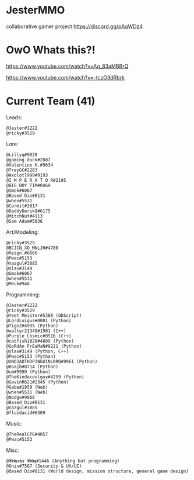 # JesterMMO
collaborative gamer project https://discord.gg/pAqWDz4

# OwO Whats this?!
https://www.youtube.com/watch?v=Aq_83aMBBrQ

https://www.youtube.com/watch?v=-tczO3dRbrk

# Current Team (41)
Leads: 

```
@Jester#1222
@ricky#3529
```

Lore:
```
@Lillyq#9028
@gaming duck#2807
@Valentine K.#9634
@TreyGC#2283
@Axolotl999#9193 
@I M P E R A T O R#2195
@BIG BOY TIM#0469
@Smok#6067
@Based Dio#8131
@when#5531
@Cermit#2617
@DaddyDerik9#6175
@MitchNut#4113
@Sam Adam#5836
```

Art/Modeling:
```
@ricky#3529
@BCJCN_XO_MNLJH#4780 
@Reign.#6666
@Pwac#5153
@nazgul#3885
@slav#3149
@Smok#6067
@when#5531
@Meuk#946
```

Programming:
```
@Jester#1222
@ricky#3529
@Yeet Meister#5388 (GDScript)
@LordLuigus#0001 (Python)
@TigeZ#4935 (Python)
@walter21349#1981 (C++)
@Purple_Cosmic#0516 (C++)
@catfish1020#4809 (Python)
@GoRdAn FrEeMaN#9221 (Python)
@slav#3149 (Python, C++)
@Pwac#5153 (Python)
@UND3ADTH3P3NGU1NL0RD#9961 (Python)
@Boajb#8714 (Python)
@cm#9999 (Python)
@TheKindacoolguy#4259 (Python)
@GavinR621#2345 (Python)
@Gabe#1959 (Web)
@when#5531 (Web)
@Nodge#9868
@Based Dio#8131
@nazgul#3885
@fluidacid#6309
```

Music:
```
@TheRealCPG#4057
@Pwac#5153
```

Misc:
```
@𝓒𝖔𝖉𝖊𝖘𝖙𝖊𝖗 𝓒𝖔𝖉𝖞#1446 (Anything but programming)
@Onix#7567 (Security & UX/UI)
@Based Dio#8131 (World design, mission structure, general game design)
```
